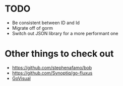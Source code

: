 # TODO

* Be consistent between ID and Id
* Migrate off of gorm
* Switch out JSON library for a more performant one

# Other things to check out

* https://github.com/stephenafamo/bob
* https://github.com/Synoptiq/go-fluxus
* [GoVisual](https://github.com/doganarif/GoVisual/tree/main)
